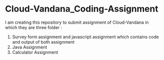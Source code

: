 # Cloud-Vandana_Coding-Assignment
I am creating this repository to submit assignment of Cloud-Vandana in which they are three folder :
1. Survey form assignment and javascript assignment which contains code and output of both assignment
2. Java Assignment
3. Calculator Assignment
